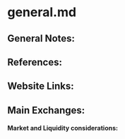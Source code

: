# general.md  

## General Notes:  


## References:  


## Website Links:  


## Main Exchanges:  

#### Market and Liquidity considerations:  

